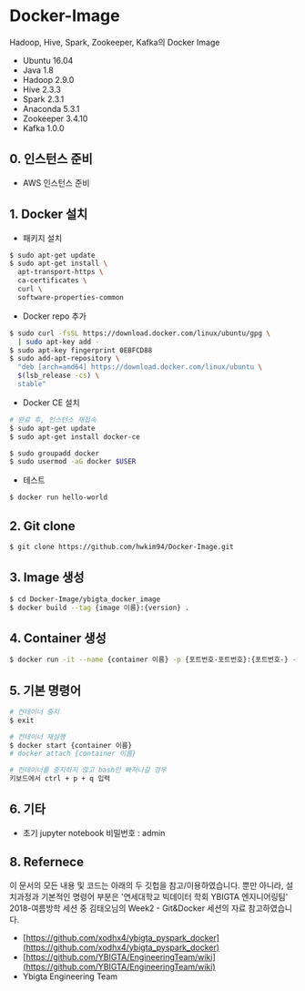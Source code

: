 # Docker-Image
Hadoop, Hive, Spark, Zookeeper, Kafka의 Docker Image
- Ubuntu 16.04
- Java 1.8
- Hadoop 2.9.0
- Hive 2.3.3
- Spark 2.3.1
- Anaconda 5.3.1
- Zookeeper 3.4.10
- Kafka 1.0.0

## 0. 인스턴스 준비
- AWS 인스턴스 준비

## 1. Docker 설치

- 패키지 설치
```bash
$ sudo apt-get update
$ sudo apt-get install \
  apt-transport-https \
  ca-certificates \
  curl \
  software-properties-common
```

- Docker repo 추가
```bash
$ sudo curl -fsSL https://download.docker.com/linux/ubuntu/gpg \
  | sudo apt-key add -
$ sudo apt-key fingerprint 0EBFCD88
$ sudo add-apt-repository \
  "deb [arch=amd64] https://download.docker.com/linux/ubuntu \
  $(lsb_release -cs) \
  stable"
```

- Docker CE 설치
```bash
# 완료 후, 인스턴스 재접속
$ sudo apt-get update
$ sudo apt-get install docker-ce

$ sudo groupadd docker
$ sudo usermod -aG docker $USER
```

- 테스트
```bash
$ docker run hello-world
```

## 2. Git clone
```bash
$ git clone https://github.com/hwkim94/Docker-Image.git
```

## 3. Image 생성
```bash
$ cd Docker-Image/ybigta_docker_image
$ docker build --tag {image 이름}:{version} .
```

## 4. Container 생성
```bash
$ docker run -it --name {container 이름} -p {포트번호-포트번호}:{포트번호-} -v ~/workspace:/root/workspace {image 이름}:{version}
```

## 5. 기본 명령어 
```bash
# 컨테이너 중지
$ exit

# 컨테이너 재실행
$ docker start {container 이름}
# docker attach {container 이름}

# 컨테이너를 중지하지 않고 bash만 빠져나갈 경우
키보드에서 ctrl + p + q 입력
```

## 6. 기타
- 초기 jupyter notebook 비밀번호 : admin


## 8. Refernece
이 문서의 모든 내용 및 코드는 아래의 두 깃헙을 참고/이용하였습니다. 뿐만 아니라, 설치과정과 기본적인 명령어 부분은 '연세대학교 빅데이터 학회 YBIGTA 엔지니어링팀' 2018-여름방학 세션 중 김태오님의 Week2 - Git&Docker 세션의 자료 참고하였습니다. 

- [https://github.com/xodhx4/ybigta_pyspark_docker](https://github.com/xodhx4/ybigta_pyspark_docker)
- [https://github.com/YBIGTA/EngineeringTeam/wiki](https://github.com/YBIGTA/EngineeringTeam/wiki)
- Ybigta Engineering Team



